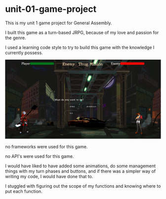 # unit-01-game-project
This is my unit 1 game project for General Assembly.

I built this game as a turn-based JRPG, because of my love and passion for the genre.

I used a learning code style to try to build this game with the knowledge I currently possess.

<img src= "pictures/Screenshot 2021-03-26 at 12.18.26 AM.png"/>

no frameworks were used for this game.

no API's were used for this game.

I would have liked to have added some animations, do some management things with my turn phases and buttons, and if there was a simpler way of writing my code, I would have done that to.

I stuggled with figuring out the scope of my functions and knowing where to put each function.